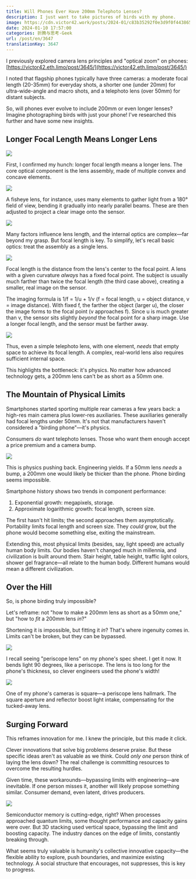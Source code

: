 ```yaml
---
title: Will Phones Ever Have 200mm Telephoto Lenses?
description: I just want to take pictures of birds with my phone.
image: https://cdn.victor42.work/posts/2024-01/c83b35292f0e3d9f0f44386563e93fe3.jpg
date: 2024-01-10 17:57:00
categories: 折腾与思考-Geek
url: /post/en/3647
translationKey: 3647
---
```


I previously explored camera lens principles and "optical zoom" on phones: [https://victor42.eth.limo/post/3645/](https://victor42.eth.limo/post/3645/)

I noted that flagship phones typically have three cameras: a moderate focal length (20-35mm) for everyday shots, a shorter one (under 20mm) for ultra-wide-angle and macro shots, and a telephoto lens (over 50mm) for distant subjects.

So, will phones ever evolve to include 200mm or even longer lenses? Imagine photographing birds with just your phone! I've researched this further and have some new insights.

## Longer Focal Length Means Longer Lens

![](https://cdn.victor42.work/posts/2024-01/c83b35292f0e3d9f0f44386563e93fe3.jpg)

First, I confirmed my hunch: longer focal length means a longer lens. The core optical component is the lens assembly, made of multiple convex and concave elements.

![](https://cdn.victor42.work/posts/2024-01/72a892ca40a3d1d6c9ef5c4299335f26.jpg)

A fisheye lens, for instance, uses many elements to gather light from a 180° field of view, bending it gradually into nearly parallel beams. These are then adjusted to project a clear image onto the sensor.

![](https://cdn.victor42.work/posts/2024-01/7fa75384f7985d132dbb9b0d88c68074.jpg)

Many factors influence lens length, and the internal optics are complex—far beyond my grasp. But focal length is key. To simplify, let's recall basic optics: treat the assembly as a single lens.

![](https://cdn.victor42.work/posts/2024-01/aa08a07291c4f0939cc6808754f450c7.gif)

Focal length is the distance from the lens's center to the focal point. A lens with a given curvature *always* has a fixed focal point. The subject is usually much farther than twice the focal length (the third case above), creating a smaller, real image on the sensor.

The imaging formula is 1/f = 1/u + 1/v (f = focal length, u = object distance, v = image distance). With fixed f, the farther the object (larger u), the closer the image forms to the focal point (v approaches f). Since u is much greater than v, the sensor sits slightly *beyond* the focal point for a sharp image. Use a longer focal length, and the sensor must be farther away.

![](https://cdn.victor42.work/posts/2024-01/095e218d0dbb2fd989bf0dae4ca3794a.jpg)

Thus, even a simple telephoto lens, with one element, *needs* that empty space to achieve its focal length. A complex, real-world lens also requires sufficient internal space.

This highlights the bottleneck: it's physics. No matter how advanced technology gets, a 200mm lens can't be as short as a 50mm one.

## The Mountain of Physical Limits

Smartphones started sporting multiple rear cameras a few years back: a high-res main camera plus lower-res auxiliaries. These auxiliaries generally had focal lengths under 50mm. It's not that manufacturers haven't considered a "birding phone"—it's physics.

Consumers *do* want telephoto lenses. Those who want them enough accept a price premium and a camera bump.

![](https://cdn.victor42.work/posts/2024-01/18e3567737b23d1f8f58359de10d9fcb.jpg)

This is physics pushing back. Engineering yields. If a 50mm lens *needs* a bump, a 200mm one would likely be thicker than the phone. Phone birding seems impossible.

Smartphone history shows two trends in component performance:

1.  Exponential growth: megapixels, storage.
2.  Approximate logarithmic growth: focal length, screen size.

The first hasn't hit limits; the second approaches them asymptotically. Portability limits focal length and screen size. They *could* grow, but the phone would become something else, exiting the mainstream.

Extending this, most physical limits (besides, say, light speed) are actually human body limits. Our bodies haven't changed much in millennia, and civilization is built around them. Stair height, table height, traffic light colors, shower gel fragrance—all relate to the human body. Different humans would mean a different civilization.

## Over the Hill

So, is phone birding truly impossible?

Let's reframe: not "how to make a 200mm lens as short as a 50mm one," but "how to *fit* a 200mm lens *in*?"

Shortening it is impossible, but fitting it *in*? That's where ingenuity comes in. Limits can't be broken, but they can be bypassed.

![](https://cdn.victor42.work/posts/2024-01/71080c19f9ec357a148e22d72f39c4ae.jpg)

I recall seeing "periscope lens" on my phone's spec sheet. I get it now. It bends light 90 degrees, like a periscope. The lens is too long for the phone's thickness, so clever engineers used the phone's width!

![](https://cdn.victor42.work/posts/2024-01/7888c071fa3134e49ec27ed334b2bde8.jpg)

One of my phone's cameras is square—a periscope lens hallmark. The square aperture and reflector boost light intake, compensating for the tucked-away lens.

## Surging Forward

This reframes innovation for me. I knew the principle, but this made it click.

Clever innovations that solve big problems deserve praise. But these specific ideas aren't as valuable as we think. Could *only one* person think of laying the lens down? The real challenge is committing resources to overcome the resulting hurdles.

Given time, these workarounds—bypassing limits with engineering—are inevitable. If one person misses it, another will likely propose something similar. Consumer demand, even latent, drives producers.

![](https://cdn.victor42.work/posts/2024-01/362ba8da8f43af293e52d5d7b14dc015.jpg)

Semiconductor memory is cutting-edge, right? When processes approached quantum limits, some thought performance and capacity gains were over. But 3D stacking used vertical space, bypassing the limit and boosting capacity. The industry dances on the edge of limits, constantly breaking through.

What seems truly valuable is humanity's collective innovative capacity—the flexible ability to explore, push boundaries, and maximize existing technology. A social structure that encourages, not suppresses, this is key to progress.
